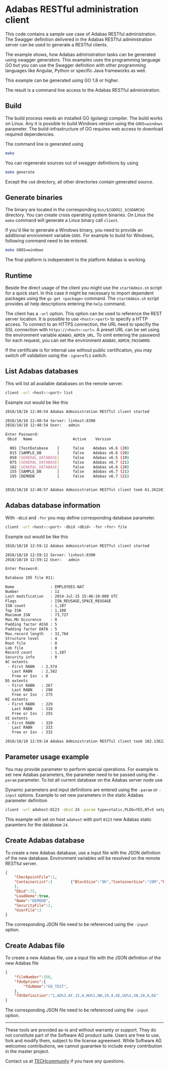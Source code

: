 # Adabas RESTful administration client

This code contains a sample use case of Adabas RESTful administration.
The Swagger definition delivered in the Adabas RESTful administration server can be used to
generate a RESTful clients.

The example shows, how Adabas administration tasks can be generated using swagger generators.
This examples uses the programming language GO but you can use  the Swagger definition with other programming languages like Angular, Python or specific Java frameworks as well.

This example can be generated using GO 1.8 or higher.

The result is a command line access to the Adabas RESTful administration.

## Build

The build process needs an installed GO (golang) compiler. The build works on Linux. Any it is possible to build Windows version using the `GOOS=windows` parameter. The build-infrastructure of GO requires web access to download required dependencies.

The command line is generated using

```bash
make
```

You can regenerate sources out of swagger definitions by using

```bash
make generate
```

Except the `cmd` directory, all other directories
contain generated source.

## Generate binaries

The binary are located in the corresponding `bin/${GOOS}_${GOARCH}` directory. You can create cross operating system binaries. On Linux the `make` command will generate a Linux binary call `client`.

If you'd like to generate a Windows binary, you need to provide an additional environment variable `GOOS`. For example to build for Windows, following command need to be entered.

```bash
make GOOS=windows
```

The final platform is independent to the platform Adabas is working.

## Runtime

Beside the direct usage of the client you might use the `startAdmin.sh` script for a quick start.  In this case it might be necessary to import dependent packages using the `go get <package>` command. The `startAdmin.sh` script provides all help descriptions entering the  `help` command.

The client has a `-url` option.
This option can be used to reference the REST server location. It is possible to use `<host>:<port>` to specify a HTTP access. To connect to an HTTPS connection, the URL need to specifiy the SSL connection with `https://<host>:<url>`. A preset URL can be set using the environment variable `ADABAS_ADMIN_URL`. To omit entering the password for each request, you can set the environment `ADABAS_ADMIN_PASSWORD`.

If the certificate is for internal use without public certification, you may switch off validation using the `-ignoreTLS` switch.

## List Adabas databases

This will list all available databases on the remote server.

```sh
client -url <host>:<port> list
```

Example out would be like this

```sh
2018/10/10 12:40:54 Adabas Administration RESTful client started

2018/10/10 12:40:54 Server: linhost:8390
2018/10/10 12:40:54 User:   admin

Enter Password: 
 Dbid   Name                  Active    Version

  001 [TestDatabase    ]      false    Adabas v6.6 (20)
  015 [SAMPLE_DB       ]      false    Adabas v6.6 (20)
  050 [GENERAL_DATABASE]      false    Adabas v6.5 (19)
  075 [GENERAL_DATABASE]      false    Adabas v6.7 (21)
  102 [GENERAL_DATABASE]      false    Adabas v6.6 (20)
  155 [SAMPLE_DB       ]      false    Adabas v6.7 (21)
  195 [DEMODB          ]      false    Adabas v6.7 (21)


2018/10/10 12:40:57 Adabas Administration RESTful client took 61.262267ms terminated
```

## Adabas database information

With `-dbid` and `-fnr` you may define corresponding database parameter.

```sh
client -url <host>:<port> -dbid <dbid> -fnr <fnr> file
```

Example out would be like this

```sh
2018/10/10 12:59:12 Adabas Administration RESTful client started

2018/10/10 12:59:12 Server: linhost:8390
2018/10/10 12:59:12 User:   admin

Enter Password: 

Database 195 file 011:

Name                : EMPLOYEES-NAT
Number              : 11
Last modification   : 2014-Jul-15 15:46:10:000 UTC
Flags               : ISN_REUSAGE,SPACE_REUSAGE
ISN count           : 1,107
Top ISN             : 1,108
Maximum ISN         : 73,727
Max.MU Occurence    : 0
Padding factor ASSO : 5
Padding factor DATA : 5
Max.record length   : 32,764
Structure level     : 4
Root file           : 0
Lob file            : 0
Record count        : 1,107
Security info       : 0
AC extents
 - First RABN   : 2,574
   Last RABN    : 2,582
   Free or Isn  : 0
DS extents
 - First RABN   : 267
   Last RABN    : 298
   Free or Isn  : 275
NI extents
 - First RABN   : 229
   Last RABN    : 318
   Free or Isn  : 255
UI extents
 - First RABN   : 319
   Last RABN    : 333
   Free or Isn  : 332

2018/10/10 12:59:14 Adabas Administration RESTful client took 102.136227ms terminated
```

## Parameter usage example

You may provide parameter to perform special operations. For example to set new Adabas parameters, the parameter need to be passed using the `-param` parameter. To list all current database on the Adabas server node use

Dynamic parameters and input definitions are entered using the `-param` or `-input` options.
Example to set new parameters in the static Adabas parameter definition

```sh
client -url adahost:8123 -dbid 24 -param type=static,PLOG=YES,NT=5 setparameter
```

This example will set on host `adahost` with port `8123` new Adabas static paramters for the database `24`.

## Create Adabas database

To create a new Adabas database, use a input file with the JSON definition of the new database. Environment variables will be resolved on the remote RESTful server.

```JSON
{
    "CheckpointFile":1,
    "ContainerList":[        {"BlockSize":"8K","ContainerSize":"20M","Path":"${ADADATADIR/db075/ASSO1.075"}, {"BlockSize":"32K","ContainerSize":"20M","Path":"${ADADATADIR}/db075/ASSO2.075"},        {"BlockSize":"32K","ContainerSize":"20M","Path":"${ADADATADIR}/db075/DATA1.075"},{"BlockSize":"16K","ContainerSize":"20M","Path":"${ADADATADIR}/db075/WORK.075"}
    ],
    "Dbid":75,
    "LoadDemo":true,
    "Name":"DEMODB",
    "SecurityFile":2,
    "UserFile":3
}
```

The corresponding JSON file need to be referenced using the `-input` option.

## Create Adabas file

To create a new Adabas file, use a input file with the JSON definition of the new Adabas file

```JSON
{
    "fileNumber":350,
    "fduOptions":{
        "fduName":"GO_TEST",
    },
    "fdtDefinition":"1,AQ%2,AF,15,A,NU%1,NN,20,A,DE,UQ%1,VN,20,A,DE"
}

```

The corresponding JSON file need to be referenced using the `-input` option.
______________________
These tools are provided as-is and without warranty or support. They do not constitute part of the Software AG product suite. Users are free to use, fork and modify them, subject to the license agreement. While Software AG welcomes contributions, we cannot guarantee to include every contribution in the master project.	

Contact us at [TECHcommunity](mailto:technologycommunity@softwareag.com?subject=Github/SoftwareAG) if you have any questions.

